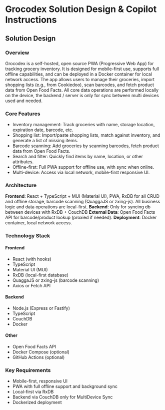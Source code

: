 # Grocodex Solution Design & Copilot Instructions

## Solution Design

### Overview
Grocodex is a self-hosted, open source PWA (Progressive Web App) for tracking grocery inventory. It is designed for mobile-first use, supports full offline capabilities, and can be deployed in a Docker container for local network access. The app allows users to manage their groceries, import shopping lists (e.g., from Cookiedoo), scan barcodes, and fetch product data from Open Food Facts. All core data operations are performed locally on the device, the backend / server is only for sync between multi devices used and needed.

### Core Features
- Inventory management: Track groceries with name, storage location, expiration date, barcode, etc.
- Shopping list: Import/paste shopping lists, match against inventory, and generate a list of missing items.
- Barcode scanning: Add groceries by scanning barcodes, fetch product data from Open Food Facts.
- Search and filter: Quickly find items by name, location, or other attributes.
- Offline-first: Full PWA support for offline use, with sync when online.
- Multi-device: Access via local network, mobile-first responsive UI.

### Architecture
**Frontend**: React + TypeScript + MUI (Material UI), PWA, RxDB for all CRUD and offline storage, barcode scanning (QuaggaJS or zxing-js). All business logic and data operations are local-first.
**Backend**: Only for syncing db between devices with RxDB + CouchDB
**External Data**: Open Food Facts API for barcode/product lookup (proxied if needed).
**Deployment**: Docker container, local network access.

### Technology Stack
#### Frontend
- React (with hooks)
- TypeScript
- Material UI (MUI)
- RxDB (local-first database)
- QuaggaJS or zxing-js (barcode scanning)
- Axios or Fetch API

#### Backend
- Node.js (Express or Fastify)
- TypeScript
- CouchDB
- Docker

#### Other
- Open Food Facts API
- Docker Compose (optional)
- GitHub Actions (optional)


### Key Requirements
- Mobile-first, responsive UI
- PWA with full offline support and background sync
- Local-first via RxDB
- Backend via CouchDB only for MultiDevice Sync
- Dockerized deployment
